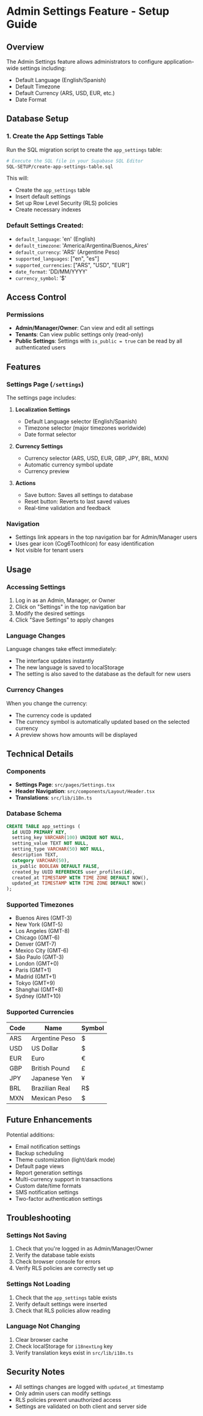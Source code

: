 # Admin Settings Feature - Setup Guide

## Overview
The Admin Settings feature allows administrators to configure application-wide settings including:
- Default Language (English/Spanish)
- Default Timezone
- Default Currency (ARS, USD, EUR, etc.)
- Date Format

## Database Setup

### 1. Create the App Settings Table

Run the SQL migration script to create the `app_settings` table:

```bash
# Execute the SQL file in your Supabase SQL Editor
SQL-SETUP/create-app-settings-table.sql
```

This will:
- Create the `app_settings` table
- Insert default settings
- Set up Row Level Security (RLS) policies
- Create necessary indexes

### Default Settings Created:
- `default_language`: 'en' (English)
- `default_timezone`: 'America/Argentina/Buenos_Aires'
- `default_currency`: 'ARS' (Argentine Peso)
- `supported_languages`: ["en", "es"]
- `supported_currencies`: ["ARS", "USD", "EUR"]
- `date_format`: 'DD/MM/YYYY'
- `currency_symbol`: '$'

## Access Control

### Permissions
- **Admin/Manager/Owner**: Can view and edit all settings
- **Tenants**: Can view public settings only (read-only)
- **Public Settings**: Settings with `is_public = true` can be read by all authenticated users

## Features

### Settings Page (`/settings`)

The settings page includes:

1. **Localization Settings**
   - Default Language selector (English/Spanish)
   - Timezone selector (major timezones worldwide)
   - Date format selector

2. **Currency Settings**
   - Currency selector (ARS, USD, EUR, GBP, JPY, BRL, MXN)
   - Automatic currency symbol update
   - Currency preview

3. **Actions**
   - Save button: Saves all settings to database
   - Reset button: Reverts to last saved values
   - Real-time validation and feedback

### Navigation

- Settings link appears in the top navigation bar for Admin/Manager users
- Uses gear icon (Cog6ToothIcon) for easy identification
- Not visible for tenant users

## Usage

### Accessing Settings

1. Log in as an Admin, Manager, or Owner
2. Click on "Settings" in the top navigation bar
3. Modify the desired settings
4. Click "Save Settings" to apply changes

### Language Changes

Language changes take effect immediately:
- The interface updates instantly
- The new language is saved to localStorage
- The setting is also saved to the database as the default for new users

### Currency Changes

When you change the currency:
- The currency code is updated
- The currency symbol is automatically updated based on the selected currency
- A preview shows how amounts will be displayed

## Technical Details

### Components

- **Settings Page**: `src/pages/Settings.tsx`
- **Header Navigation**: `src/components/Layout/Header.tsx`
- **Translations**: `src/lib/i18n.ts`

### Database Schema

```sql
CREATE TABLE app_settings (
  id UUID PRIMARY KEY,
  setting_key VARCHAR(100) UNIQUE NOT NULL,
  setting_value TEXT NOT NULL,
  setting_type VARCHAR(50) NOT NULL,
  description TEXT,
  category VARCHAR(50),
  is_public BOOLEAN DEFAULT FALSE,
  created_by UUID REFERENCES user_profiles(id),
  created_at TIMESTAMP WITH TIME ZONE DEFAULT NOW(),
  updated_at TIMESTAMP WITH TIME ZONE DEFAULT NOW()
);
```

### Supported Timezones

- Buenos Aires (GMT-3)
- New York (GMT-5)
- Los Angeles (GMT-8)
- Chicago (GMT-6)
- Denver (GMT-7)
- Mexico City (GMT-6)
- São Paulo (GMT-3)
- London (GMT+0)
- Paris (GMT+1)
- Madrid (GMT+1)
- Tokyo (GMT+9)
- Shanghai (GMT+8)
- Sydney (GMT+10)

### Supported Currencies

| Code | Name | Symbol |
|------|------|--------|
| ARS | Argentine Peso | $ |
| USD | US Dollar | $ |
| EUR | Euro | € |
| GBP | British Pound | £ |
| JPY | Japanese Yen | ¥ |
| BRL | Brazilian Real | R$ |
| MXN | Mexican Peso | $ |

## Future Enhancements

Potential additions:
- Email notification settings
- Backup scheduling
- Theme customization (light/dark mode)
- Default page views
- Report generation settings
- Multi-currency support in transactions
- Custom date/time formats
- SMS notification settings
- Two-factor authentication settings

## Troubleshooting

### Settings Not Saving
1. Check that you're logged in as Admin/Manager/Owner
2. Verify the database table exists
3. Check browser console for errors
4. Verify RLS policies are correctly set up

### Settings Not Loading
1. Check that the `app_settings` table exists
2. Verify default settings were inserted
3. Check that RLS policies allow reading

### Language Not Changing
1. Clear browser cache
2. Check localStorage for `i18nextLng` key
3. Verify translation keys exist in `src/lib/i18n.ts`

## Security Notes

- All settings changes are logged with `updated_at` timestamp
- Only admin users can modify settings
- RLS policies prevent unauthorized access
- Settings are validated on both client and server side

